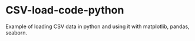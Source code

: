 # CSV-load-code-python
Example of loading CSV data in python and using it with matplotlib, pandas, seaborn. 
